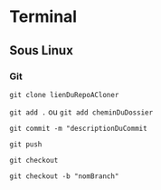 # Terminal

## Sous Linux

### Git

`git clone lienDuRepoACloner`

`git add .` ou `git add cheminDuDossier`

`git commit -m "descriptionDuCommit`

`git push`

`git checkout`

`git checkout -b "nomBranch"`

